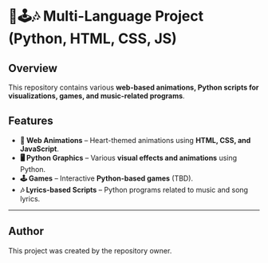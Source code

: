 # 🎨🕹️🎶 Multi-Language Project (Python, HTML, CSS, JS)  

## Overview  
This repository contains various **web-based animations, Python scripts for visualizations, games, and music-related programs**.  

## Features  
- **🎨 Web Animations** – Heart-themed animations using **HTML, CSS, and JavaScript**.  
- **🖥️ Python Graphics** – Various **visual effects and animations** using Python.  
- **🕹️ Games** – Interactive **Python-based games** (TBD).  
- **🎶 Lyrics-based Scripts** – Python programs related to music and song lyrics.  

---

## Author
This project was created by the repository owner.
